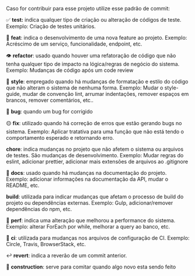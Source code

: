 Caso for contribuir para esse projeto utilize esse padrão de commit:

:white_check_mark:  **test:** indica qualquer tipo de criação ou alteração de códigos de teste. Exemplo: Criação de testes unitários.

:dizzy: **feat**: indica o desenvolvimento de uma nova feature ao projeto. Exemplo: Acréscimo de um serviço, funcionalidade, endpoint, etc.

:eye: **refactor**: usado quando houver uma refatoração de código que não tenha qualquer tipo de impacto na lógica/regras de negócio do sistema. Exemplo: Mudanças de código após um code review

:art:  **style**: empregado quando há mudanças de formatação e estilo do código que não alteram o sistema de nenhuma forma.
Exemplo: Mudar o style-guide, mudar de convenção lint, arrumar indentações, remover espaços em brancos, remover comentários, etc..

:bug: **bug**: quando um bug for corrigido

:yellow_circle:  **fix**: utilizado quando há correção de erros que estão gerando bugs no sistema.
Exemplo: Aplicar tratativa para uma função que não está tendo o comportamento esperado e retornando erro.

**chore**: indica mudanças no projeto que não afetem o sistema ou arquivos de testes. São mudanças de desenvolvimento.
Exemplo: Mudar regras do eslint, adicionar prettier, adicionar mais extensões de arquivos ao .gitignore

:pencil: **docs**: usado quando há mudanças na documentação do projeto.
Exemplo: adicionar informações na documentação da API, mudar o README, etc.

**build**: utilizada para indicar mudanças que afetam o processo de build do projeto ou dependências externas.
Exemplo: Gulp, adicionar/remover dependências do npm, etc.

:racehorse:  **perf**: indica uma alteração que melhorou a performance do sistema.
Exemplo: alterar ForEach por while, melhorar a query ao banco, etc.

:green_heart: **ci**: utilizada para mudanças nos arquivos de configuração de CI.
Exemplo: Circle, Travis, BrowserStack, etc.

:leftwards_arrow_with_hook:  **revert**: indica a reverão de um commit anterior.

:construction: **construction**: serve para comitar quando algo novo esta sendo feito
